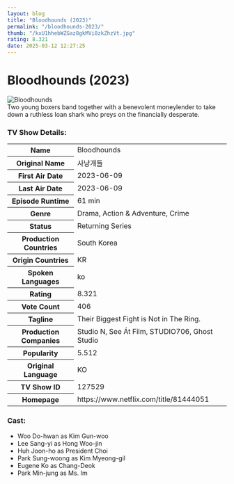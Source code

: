 ```yaml
---
layout: blog
title: "Bloodhounds (2023)"
permalink: "/bloodhounds-2023/"
thumb: "/kxU1hhebWZGaz8gkMVi8zkZhzVt.jpg"
rating: 8.321
date: 2025-03-12 12:27:25
---
```

<h1 class="title">Bloodhounds (2023)</h1><div class="poster"><img src="{{ site.imglink }}/kxU1hhebWZGaz8gkMVi8zkZhzVt.jpg" class="img-fluid my-3" alt="Bloodhounds"/></div><div class="plot">Two young boxers band together with a benevolent moneylender to take down a ruthless loan shark who preys on the financially desperate.</div><h3>TV Show Details:</h3><table class="table table-bordered details"><tr><th>Name</th><td>Bloodhounds</td></tr><tr><th>Original Name</th><td>사냥개들</td></tr><tr><th>First Air Date</th><td>2023-06-09</td></tr><tr><th>Last Air Date</th><td>2023-06-09</td></tr><tr><th>Episode Runtime</th><td>61 min</td></tr><tr><th>Genre</th><td>Drama, Action & Adventure, Crime</td></tr><tr><th>Status</th><td>Returning Series</td></tr><tr><th>Production Countries</th><td>South Korea</td></tr><tr><th>Origin Countries</th><td>KR</td></tr><tr><th>Spoken Languages</th><td>ko</td></tr><tr><th>Rating</th><td>8.321</td></tr><tr><th>Vote Count</th><td>406</td></tr><tr><th>Tagline</th><td>Their Biggest Fight is Not in The Ring.</td></tr><tr><th>Production Companies</th><td>Studio N, See Át Film, STUDIO706, Ghost Studio</td></tr><tr><th>Popularity</th><td>5.512</td></tr><tr><th>Original Language</th><td>KO</td></tr><tr><th>TV Show ID</th><td>127529</td></tr><tr><th>Homepage</th><td>https://www.netflix.com/title/81444051</td></tr></table><h3>Cast:</h3><ul class="list-group cast"><li>Woo Do-hwan as Kim Gun-woo</li><li>Lee Sang-yi as Hong Woo-jin</li><li>Huh Joon-ho as President Choi</li><li>Park Sung-woong as Kim Myeong-gil</li><li>Eugene Ko as Chang-Deok</li><li>Park Min-jung as Ms. Im</li></ul>